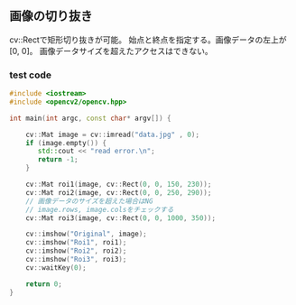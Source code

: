 
## 画像の切り抜き

cv::Rectで矩形切り抜きが可能。
始点と終点を指定する。画像データの左上が[0, 0]。
画像データサイズを超えたアクセスはできない。

### test code

```cpp
#include <iostream>
#include <opencv2/opencv.hpp>

int main(int argc, const char* argv[]) {

    cv::Mat image = cv::imread("data.jpg" , 0);
    if (image.empty()) {
       std::cout << "read error.\n";
       return -1;
    }

    cv::Mat roi1(image, cv::Rect(0, 0, 150, 230));
    cv::Mat roi2(image, cv::Rect(0, 0, 250, 290));
    // 画像データのサイズを超えた場合はNG
    // image.rows, image.colsをチェックする
    cv::Mat roi3(image, cv::Rect(0, 0, 1000, 350));

    cv::imshow("Original", image);
    cv::imshow("Roi1", roi1);
    cv::imshow("Roi2", roi2);
    cv::imshow("Roi3", roi3);
    cv::waitKey(0);

    return 0;
}
```
